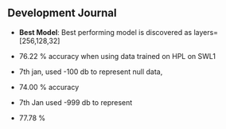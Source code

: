 ## Development Journal
- **Best Model**: Best performing model is discovered as layers=[256,128,32]
- 76.22 % accuracy when using data trained on HPL on SWL1

- 7th jan, used -100 db to represent null data, 
- 74.00 % accuracy

- 7th Jan used -999 db to represent
- 77.78 %